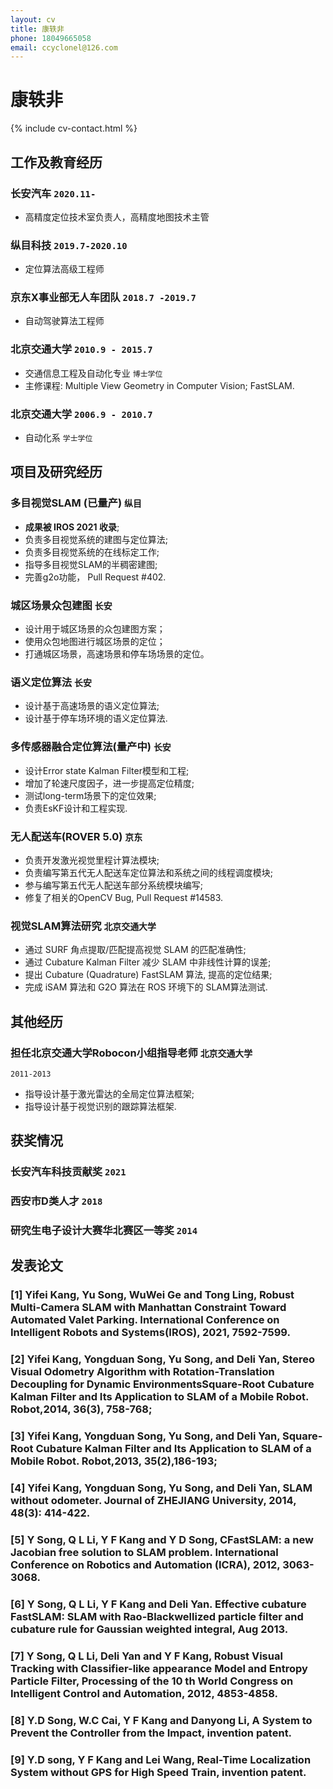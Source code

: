 ```yaml
---
layout: cv
title: 康轶非 
phone: 18049665058
email: ccyclonel@126.com
---
```

# 康轶非

<!--
include contact information from the front matter
Supported arguments:
    - homepage: url, text
    - phone
    - email
-->
{% include cv-contact.html %}

## 工作及教育经历
### __长安汽车__ `2020.11-`
- 高精度定位技术室负责人，高精度地图技术主管

### __纵目科技__ `2019.7-2020.10`
- 定位算法高级工程师   

### __京东X事业部无人车团队__ `2018.7 -2019.7`
- 自动驾驶算法工程师

### __北京交通大学__ `2010.9 - 2015.7`
- 交通信息工程及自动化专业 `博士学位`
- 主修课程: Multiple View Geometry in Computer Vision; FastSLAM.

### __北京交通大学__ `2006.9 - 2010.7`
- 自动化系 `学士学位`

## 项目及研究经历
### __多目视觉SLAM (已量产)__ `纵目`
- **成果被 IROS 2021 收录**;
- 负责多目视觉系统的建图与定位算法;
- 负责多目视觉系统的在线标定工作;
- 指导多目视觉SLAM的半稠密建图;
- 完善g2o功能， Pull Request #402.

### __城区场景众包建图__ `长安`
- 设计用于城区场景的众包建图方案；
- 使用众包地图进行城区场景的定位；
- 打通城区场景，高速场景和停车场场景的定位。

### __语义定位算法__ `长安`
- 设计基于高速场景的语义定位算法;
- 设计基于停车场环境的语义定位算法.

### __多传感器融合定位算法(量产中)__ `长安`
- 设计Error state Kalman Filter模型和工程;
- 增加了轮速尺度因子，进一步提高定位精度;
- 测试long-term场景下的定位效果;
- 负责EsKF设计和工程实现.

### __无人配送车(ROVER 5.0)__ `京东`
- 负责开发激光视觉里程计算法模块;
- 负责编写第五代无人配送车定位算法和系统之间的线程调度模块;
- 参与编写第五代无人配送车部分系统模块编写;
- 修复了相关的OpenCV Bug, Pull Request #14583.

### __视觉SLAM算法研究__ `北京交通大学`
- 通过 SURF 角点提取/匹配提高视觉 SLAM 的匹配准确性;
- 通过 Cubature Kalman Filter 减少 SLAM 中非线性计算的误差;
- 提出 Cubature (Quadrature) FastSLAM 算法, 提高的定位结果;
- 完成 iSAM 算法和 G2O 算法在 ROS 环境下的 SLAM算法测试.

## 其他经历

### __担任北京交通大学Robocon小组指导老师__ `北京交通大学`
```
2011-2013
```
- 指导设计基于激光雷达的全局定位算法框架;
- 指导设计基于视觉识别的跟踪算法框架.

## 获奖情况

### 长安汽车科技贡献奖 `2021`

### 西安市D类人才 `2018`

### 研究生电子设计大赛华北赛区一等奖 `2014`


## 发表论文

### [1] __Yifei Kang__, Yu Song, WuWei Ge and Tong Ling, Robust Multi-Camera SLAM with Manhattan Constraint Toward Automated Valet Parking. International Conference on Intelligent Robots and Systems(IROS), 2021, 7592-7599.
### [2] __Yifei Kang__, Yongduan Song, Yu Song, and Deli Yan, Stereo Visual Odometry Algorithm with Rotation-Translation Decoupling for Dynamic EnvironmentsSquare-Root Cubature Kalman Filter and Its Application to SLAM of a Mobile Robot. Robot,2014, 36(3), 758-768;
### [3] __Yifei Kang__, Yongduan Song, Yu Song, and Deli Yan, Square-Root Cubature Kalman Filter and Its Application to SLAM of a Mobile Robot. Robot,2013, 35(2),186-193;
### [4] __Yifei Kang__, Yongduan Song, Yu Song, and Deli Yan, SLAM without odometer. Journal of ZHEJIANG University, 2014, 48(3): 414-422.
### [5] Y Song, Q L Li, __Y F Kang__ and Y D Song, CFastSLAM: a new Jacobian free solution to SLAM problem. International Conference on Robotics and Automation (__ICRA__), 2012, 3063-3068.
### [6] Y Song, Q L Li, __Y F Kang__ and Deli Yan. Effective cubature FastSLAM: SLAM with Rao-Blackwellized particle filter and cubature rule for Gaussian weighted integral, Aug 2013.
### [7] Y Song, Q L Li, Deli Yan and __Y F Kang__, Robust Visual Tracking with Classifier-like appearance Model and Entropy Particle Filter, Processing of the 10 th World Congress on Intelligent Control and Automation, 2012, 4853-4858.
### [8] Y.D Song, W.C Cai, __Y F Kang__ and Danyong Li, A System to Prevent the Controller from the Impact, invention patent.
### [9] Y.D song, __Y F Kang__ and Lei Wang, Real-Time Localization System without GPS for High Speed Train, invention patent.


<!-- ### Footer

Last updated: May 2013 -->
